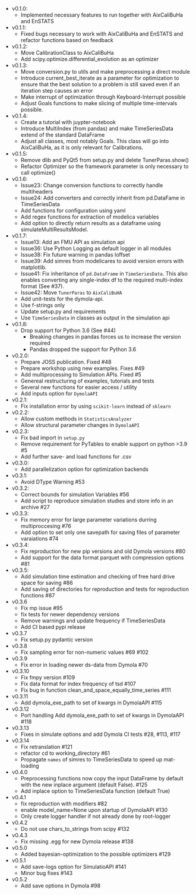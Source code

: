- v0.1.0:
   - Implemented necessary features to run together with AixCaliBuHa and EnSTATS
- v0.1.1:
   - Fixed bugs necessary to work with AixCaliBuHa and EnSTATS and refactor functions based on feedback
- v0.1.2:
   - Move CalibrationClass to AixCaliBuHa
   - Add scipy.optimize.differential_evolution as an optimizer
- v0.1.3:
   - Move conversion.py to utils and make preprocessing a direct module
   - Introduce current_best_iterate as a parameter for optimization to ensure that the best solution to a problem is still saved even if an iteration step causes an error
   - Make interrupt of optimization through Keyboard-Interrupt possible
   - Adjust Goals functions to make slicing of multiple time-intervals possible.
- v0.1.4:
   - Create a tutorial with juypter-notebook
   - Introduce MultiIndex (from pandas) and make TimeSeriesData extend of the standard DataFrame
   - Adjust all classes, most notably Goals. This class will go into AixCaliBuHa, as it is only relevant for Calibrations.
- v0.1.5:
   - Remove dlib and PyQt5 from setup.py and delete TunerParas.show()
   - Refactor Optimizer so the framework parameter is only necessary to call optimize()
- v0.1.6:
   - Issue23: Change conversion functions to correctly handle multiheaders
   - Issue24: Add converters and correctly inherit from pd.DataFame in TimeSeriesData
   - Add functions for configuration using yaml
   - Add regex functions for extraction of modelica variables
   - Add option to directly return results as a dataframe using simulateMultiResultsModel.
- v0.1.7:
   - Issue13: Add an FMU API as simulation api
   - Issue36: Use Python Logging as default logger in all modules
   - Issue38: Fix future warning in pandas loffset
   - Issue39: Add simres from modelicares to avoid version errors with matplotlib.
   - Issue41: Fix inheritance of `pd.DataFrame` in `TimeSeriesData`.
              This also enables converting any single-index df to the required multi-index format (See #37).
   - Issue42: Move `TunerParas` to `AixCaliBuHA`
   - Add unit-tests for the dymola-api.
   - Use f-strings only
   - Update setup.py and requirements
   - Use `TimeSeriesData` in classes as output in the simulation api
- v0.1.8:
   - Drop support for Python 3.6 (See #44)
      - Breaking changes in pandas forces us to increase the version required
      - Pandas dropped the support for Python 3.6
- v0.2.0:
   - Prepare JOSS publication. Fixed #48
   - Prepare workshop using new examples. Fixes #49
   - Add multiprocessing to Simulation APIs. Fixed #5
   - Genereal restructuring of examples, tutorials and tests
   - Several new functions for easier access / utility
   - Add inputs option for `DymolaAPI`
- v0.2.1:
   - Fix installation error by using `scikit-learn` instead of `sklearn`
- v0.2.2:
   - Allow custom methods in `StatisticsAnalyzer`
   - Allow structural parameter changes in `DymolaAPI`
- v0.2.3:
   - Fix bad import in `setup.py`
   - Remove requirement for PyTables to enable support on python >3.9 #5
   - Add further save- and load functions for .csv
- v0.3.0:
   - Add parallelization option for optimization backends
- v0.3.1:
  - Avoid DType Warning #53
- v0.3.2:
  - Correct bounds for simulation Variables #56
  - Add script to reproduce simulation studies and store info in an archive #27
- v0.3.3:
  - Fix memory error for large parameter variations durring multiproccesing #76
  - Add option to set only one savepath for saving files of parameter varaiations #74
- v0.3.4:
  - Fix reproduction for new pip versions and old Dymola versions #80
  - Add support for the data format parquet with compression options #81
- v0.3.5:
  - Add simulation time estimation and checking of free hard drive space for saving #86
  - Add saving of directories for reproduction and tests for reproduction functions #87
- v0.3.6
  - Fix mp issue #95
  - fix tests for newer dependency versions
  - Remove warnings and update frequency if TimeSeriesData
  - Add CI based pypi release
- v0.3.7
  - Fix setup.py pydantic version
- v0.3.8
  - Fix sampling error for non-numeric values #69 #102
- v0.3.9
  - Fix error in loading newer ds-data from Dymola #70
- v0.3.10
  - Fix fmpy version #109
  - Fix data format for index frequency of tsd #107
  - Fix bug in function clean_and_space_equally_time_series #111
- v0.3.11
  - Add dymola_exe_path to set of kwargs in DymolaAPI #115
- v0.3.12
  - Port handling Add dymola_exe_path to set of kwargs in DymolaAPI #118
- v0.3.13
  - Fixes in simulate options and add Dymola CI tests #28, #113, #117
- v0.3.14
  - Fix retranslation #121
  - refactor cd to working_directory #61
  - Propagate `names` of simres to TimeSeriesData to speed up mat-loading
- v0.4.0
  - Preprocessing functions now copy the input 
  DataFrame by default with the new inplace argument (default False). #125
  - Add inplace option to TimeSeriesData function (default True)
- v0.4.1
  - fix reproduction with modifiers #82
  - enable model_name=None upon startup of DymolaAPI #130
  - Only create logger handler if not already done by root-logger
- v0.4.2
  - Do not use chars_to_strings from scipy #132
- v0.4.3
  - Fix missing .egg for new Dymola release #138
- v0.5.0
  - Added bayesian-optimization to the possible optimizers #129
- v0.5.1
  - Add save-logs option for SimulatioAPI #141
  - Minor bug fixes #143
- v0.5.2
  - Add save options in Dymola #98